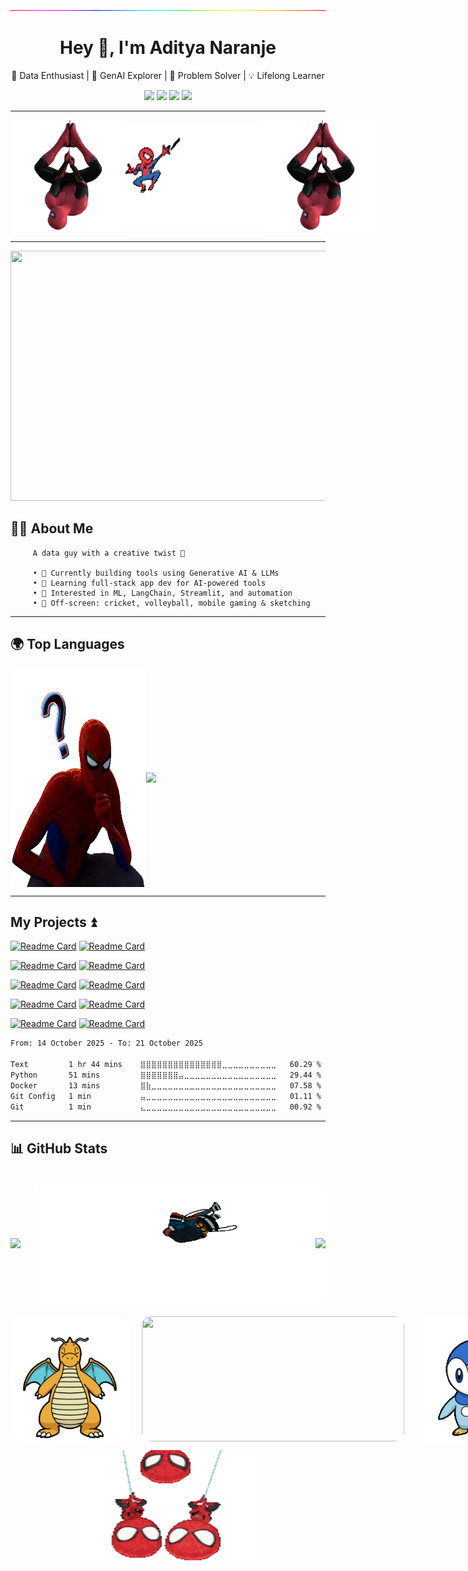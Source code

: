<!-- Banner -->
<p align="center">
  <img src="https://github.com/adityanaranje/adityanaranje/blob/master/images/gradientline.gif">
</p>

<h1 align="center">Hey 👋, I'm Aditya Naranje</h1>

<p align="center">
  🚀 Data Enthusiast | 🧠 GenAI Explorer | 🎯 Problem Solver | 💡 Lifelong Learner
</p>

<p align="center">
  <a href="https://www.linkedin.com/in/anaranje/"><img src="https://img.shields.io/badge/LinkedIn-Connect-blue?style=for-the-badge&logo=linkedin"></a>
  <a href="https://twitter.com/NaranjeAditya"><img src="https://img.shields.io/badge/Twitter-Follow-red?style=for-the-badge&logo=twitter"></a>
  <a href="https://www.kaggle.com/adityanaranje"><img src="https://img.shields.io/badge/Kaggle-Explore-66ff66?style=for-the-badge&logo=kaggle&logoColor=white"></a>
  <a href="mailto:aditya.naranje7@gmail.com"><img src="https://img.shields.io/badge/Email-Send%20a%20Hi-orange?style=for-the-badge&logo=gmail&logoColor=white"></a>
</p>

---

<div style="display: flex; justify-content: space-between; align-items: center; width: 100%;">
<img src="https://github.com/adityanaranje/adityanaranje/blob/master/spiderman1.gif" width=260 height=180> 
<img src="https://github.com/adityanaranje/adityanaranje/blob/master/spiderman2.gif" width=300 height=160> 
<img src="https://github.com/adityanaranje/adityanaranje/blob/master/spiderman1.gif" width=260 height=180> 
</div>

---

<p align="center">
  <img src="https://github.com/adityanaranje/adityanaranje/blob/master/datascience_back.jpeg" width="1000" height="400">
</p>

## 👨‍💻 About Me

```
     A data guy with a creative twist 🎨

     • 🔭 Currently building tools using Generative AI & LLMs  
     • 🌱 Learning full-stack app dev for AI-powered tools  
     • 🤖 Interested in ML, LangChain, Streamlit, and automation  
     • 🏏 Off-screen: cricket, volleyball, mobile gaming & sketching
```


---

## 🌍 Top Languages

<div style="display: flex; align-items: center;">

  <img src="https://github.com/adityanaranje/adityanaranje/blob/master/spiderman5.gif" width="43%" height=350> 

  <img src="https://github-readme-stats.vercel.app/api/top-langs/?username=adityanaranje&layout=compact&theme=radical" width="49%" style="margin-right: 30px;">

</div>




--- 

##     My Projects ⏫

[![Readme Card](https://github-readme-stats.vercel.app/api/pin/?username=adityanaranje&repo=n8n-WhatsApp-Bot&theme=midnight-purple)](https://github.com/adityanaranje/n8n-WhatsApp-Bot)
[![Readme Card](https://github-readme-stats.vercel.app/api/pin/?username=adityanaranje&repo=n8n-github-events-telegram-email-workflow&theme=dark)](https://github.com/adityanaranje/n8n-github-events-telegram-email-workflow)

[![Readme Card](https://github-readme-stats.vercel.app/api/pin/?username=adityanaranje&repo=FITNESS-CHATBOT&theme=omni)](https://github.com/adityanaranje/FITNESS-CHATBOT)
[![Readme Card](https://github-readme-stats.vercel.app/api/pin/?username=adityanaranje&repo=SparkLine&theme=blue-green)](https://github.com/adityanaranje/SparkLine)

[![Readme Card](https://github-readme-stats.vercel.app/api/pin/?username=adityanaranje&repo=STORY-GENERATOR&theme=chartreuse-dark)](https://github.com/adityanaranje/STORY-GENERATOR)
[![Readme Card](https://github-readme-stats.vercel.app/api/pin/?username=adityanaranje&repo=CODEVO&theme=ocean_dark)](https://github.com/adityanaranje/CODEVO)

[![Readme Card](https://github-readme-stats.vercel.app/api/pin/?username=adityanaranje&repo=SQL-For-India-Crop-Data-Analysis&theme=gotham)](https://github.com/adityanaranje/SQL-For-India-Crop-Data-Analysis)
[![Readme Card](https://github-readme-stats.vercel.app/api/pin/?username=adityanaranje&repo=IPL-WIN-PROBABILITY-PREDICTOR&theme=vision-friendly-dark)](https://github.com/adityanaranje/IPL-WIN-PROBABILITY-PREDICTOR)

[![Readme Card](https://github-readme-stats.vercel.app/api/pin/?username=adityanaranje&repo=MOVIE-RECOMMENDATION&theme=highcontrast)](https://github.com/adityanaranje/MOVIE-RECOMMENDATION)
[![Readme Card](https://github-readme-stats.vercel.app/api/pin/?username=adityanaranje&repo=Onyx-Data-DNA-Challenges&theme=blueberry)](https://github.com/adityanaranje/Onyx-Data-DNA-Challenges)





<!--START_SECTION:waka-->

```txt
From: 14 October 2025 - To: 21 October 2025

Text         1 hr 44 mins    ⣿⣿⣿⣿⣿⣿⣿⣿⣿⣿⣿⣿⣿⣿⣿⣀⣀⣀⣀⣀⣀⣀⣀⣀⣀   60.29 %
Python       51 mins         ⣿⣿⣿⣿⣿⣿⣿⣤⣀⣀⣀⣀⣀⣀⣀⣀⣀⣀⣀⣀⣀⣀⣀⣀⣀   29.44 %
Docker       13 mins         ⣿⣷⣀⣀⣀⣀⣀⣀⣀⣀⣀⣀⣀⣀⣀⣀⣀⣀⣀⣀⣀⣀⣀⣀⣀   07.58 %
Git Config   1 min           ⣤⣀⣀⣀⣀⣀⣀⣀⣀⣀⣀⣀⣀⣀⣀⣀⣀⣀⣀⣀⣀⣀⣀⣀⣀   01.11 %
Git          1 min           ⣄⣀⣀⣀⣀⣀⣀⣀⣀⣀⣀⣀⣀⣀⣀⣀⣀⣀⣀⣀⣀⣀⣀⣀⣀   00.92 %
```

<!--END_SECTION:waka-->

---

📊 GitHub Stats
---

<div style="display: flex; align-items: center;">

  <a href="https://git.io/streak-stats">
    <img src="https://github-readme-stats.vercel.app/api?username=adityanaranje&show_icons=true&theme=blue-green" width="1000">
  </a>

<p align="center">
  <img src="https://github.com/adityanaranje/adityanaranje/blob/master/spiderman4.gif" width="510" height="200" style="border-radius: 15px; margin: 0 20px;">
 </p>

  <a href="https://git.io/streak-stats">
    <img src="https://github-readme-streak-stats.herokuapp.com/?user=adityanaranje&theme=midnight-purple" width="1000">
  </a>

</div>

<div style="display: flex; justify-content: space-between; align-items: center; width: 100%;">
  <img src="https://github.com/adityanaranje/adityanaranje/blob/master/chari.gif" width="190" height="200" style="border-radius: 15px;">
  <img src="https://github.com/adityanaranje/adityanaranje/blob/master/thank.gif" width="420" height="200" style="border-radius: 15px; margin: 0 20px;">
  <img src="https://github.com/adityanaranje/adityanaranje/blob/master/pic.gif" width="190" height="200" style="border-radius: 15px;">
</div>



<p align="center">
    <img src="https://github.com/adityanaranje/adityanaranje/blob/master/spidy.gif" width=280 height=180> 
 </p>
